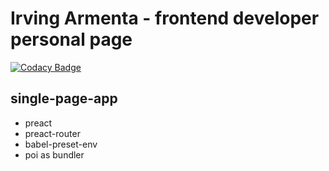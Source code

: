 # Irving Armenta - frontend developer personal page

[![Codacy Badge](https://api.codacy.com/project/badge/Grade/9e45ab651a8c4172941d2b02a4afb563)](https://app.codacy.com/app/irvingarmentajd/irvingarmenta-preact?utm_source=github.com&utm_medium=referral&utm_content=IrvingArmenta/irvingarmenta-preact&utm_campaign=Badge_Grade_Settings)

## single-page-app
- preact
- preact-router
- babel-preset-env
- poi as bundler

